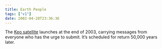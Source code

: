 ```yaml
---
title: Earth People
tags: ["v1"]
date: 2002-04-28T23:36:36
---
```


The [Keo satellite][1] launches at the end of 2003, carrying messages from everyone who has the urge to submit. It&#8217;s scheduled for return 50,000 years later.

[1]: http://www.keo.org/ "The Keo Satellite website"
